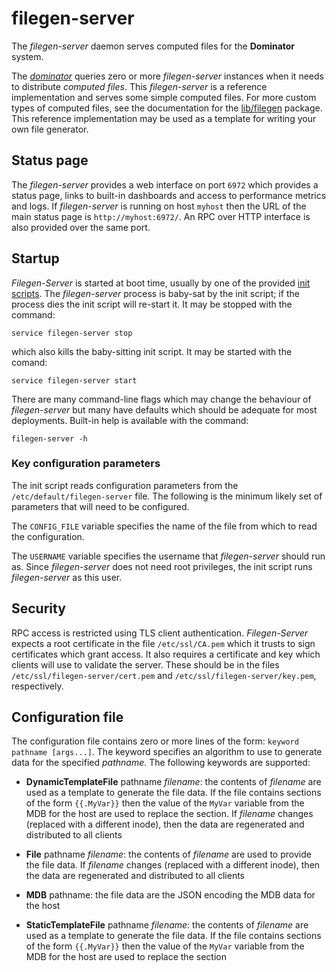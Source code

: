 # filegen-server
The *filegen-server* daemon serves computed files for the **Dominator** system.

The *[dominator](../dominator/README.md)* queries zero or more *filegen-server*
instances when it needs to distribute *computed files*. This *filegen-server* is
a reference implementation and serves some simple computed files. For more
custom types of computed files, see the documentation for the
[lib/filegen](https://godoc.org/github.com/Cloud-Foundations/Dominator/lib/filegen)
package. This reference implementation may be used as a template for writing
your own file generator.

## Status page
The *filegen-server* provides a web interface on port `6972` which provides a
status page, links to built-in dashboards and access to performance metrics and
logs. If *filegen-server* is running on host `myhost` then the URL of the main
status page is `http://myhost:6972/`. An RPC over HTTP interface is also
provided over the same port.


## Startup
*Filegen-Server* is started at boot time, usually by one of the provided
[init scripts](../../init.d/). The *filegen-server* process is baby-sat by the
init script; if the process dies the init script will re-start it. It may be
stopped with the command:

```
service filegen-server stop
```

which also kills the baby-sitting init script. It may be started with the
comand:

```
service filegen-server start
```

There are many command-line flags which may change the behaviour of
*filegen-server* but many have defaults which should be adequate for most
deployments. Built-in help is available with the command:

```
filegen-server -h
```

### Key configuration parameters
The init script reads configuration parameters from the
`/etc/default/filegen-server` file. The following is the minimum likely set of
parameters that will need to be configured.

The `CONFIG_FILE` variable specifies the name of the file from which to read the
configuration.

The `USERNAME` variable specifies the username that *filegen-server* should run
as. Since *filegen-server* does not need root privileges, the init script runs
*filegen-server* as this user.

## Security
RPC access is restricted using TLS client authentication. *Filegen-Server*
expects a root certificate in the file `/etc/ssl/CA.pem` which it trusts to sign
certificates which grant access. It also requires a certificate and key which
clients will use to validate the server. These should be in the files
`/etc/ssl/filegen-server/cert.pem` and `/etc/ssl/filegen-server/key.pem`,
respectively.

## Configuration file
The configuration file contains zero or more lines of the form:
`keyword pathname [args...]`. The keyword specifies an algorithm to use to
generate data for the specified *pathname*. The following keywords are
supported:

- **DynamicTemplateFile** pathname *filename*: the contents of *filename* are
  used as a template to generate the file data. If the file contains sections of
  the form `{{.MyVar}}` then the value of the `MyVar` variable from the MDB for
  the host are used to replace the section. If *filename* changes (replaced with
  a different inode), then the data are regenerated and distributed to all
  clients

- **File** pathname *filename*: the contents of *filename* are used to provide
  the file data. If *filename* changes (replaced with a different inode), then
  the data are regenerated and distributed to all clients

- **MDB** pathname: the file data are the JSON encoding the MDB data for the
  host

- **StaticTemplateFile** pathname *filename*: the contents of *filename* are
  used as a template to generate the file data. If the file contains sections of
  the form `{{.MyVar}}` then the value of the `MyVar` variable from the MDB for
  the host are used to replace the section
